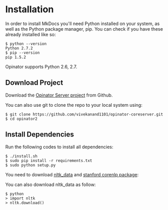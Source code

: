 # Installation

In order to install MkDocs you'll need Python installed on your system, as well as the Python package manager, pip. You can check if you have these already installed like so:
```
$ python --version
Python 2.7.2
$ pip --version
pip 1.5.2
```
Opinator supports Python 2.6, 2.7.

## Download Project

Download the [Opinator Server project](https://github.com/vivekanand1101/opinator-coreserver) from Github.

You can also use git to clone the repo to your local system using:

```
$ git clone https://github.com/vivekanand1101/opinator-coreserver.git
$ cd opinator2
```

## Install Dependencies

Run the following codes to install all dependencies:
```
$ ./install.sh
$ sudo pip install -r requirements.txt
$ sudo python setup.py
```

You need to download [nltk_data](https://drive.google.com/open?id=0B61cpCJqkzqveFhsOTdVSVZwb1E) and [stanford corenlp package](https://drive.google.com/open?id=0B61cpCJqkzqvVi1RNFNYLWVXTG8):

You can also download nltk_data as follow:
```
$ python
> import nltk
> nltk.download()
```

